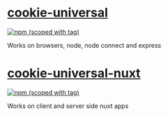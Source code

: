 # [cookie-universal](packages/cookie-universal)
[![npm (scoped with tag)](https://img.shields.io/npm/v/cookie-universal/latest.svg?style=flat-square)](https://npmjs.com/package/cookie-universal)

Works on browsers, node, node connect and express


# [cookie-universal-nuxt](packages/cookie-universal-nuxt)
[![npm (scoped with tag)](https://img.shields.io/npm/v/cookie-universal-nuxt/latest.svg?style=flat-square)](https://npmjs.com/package/cookie-universal-nuxt)

Works on client and server side nuxt apps

